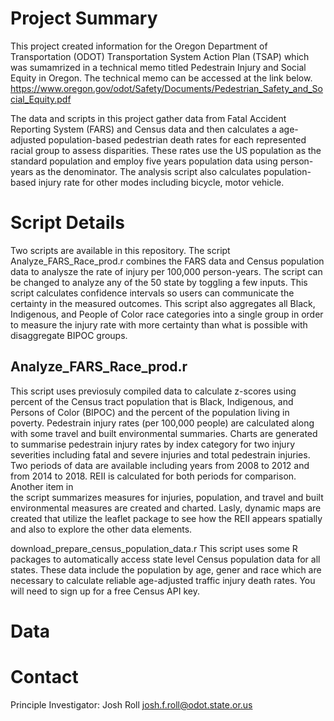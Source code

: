 # Project Summary  
This project created information for the Oregon Department of Transportation (ODOT) Transportation System Action Plan (TSAP) which was sumamrized in a technical memo titled Pedestrain Injury and Social Equity in Oregon.  The technical memo can be accessed at the link below.  
https://www.oregon.gov/odot/Safety/Documents/Pedestrian_Safety_and_Social_Equity.pdf  

The data and scripts in this project gather data from Fatal Accident Reporting System (FARS) and Census data and then calculates a age-adjusted 
population-based pedestrian death rates for each represented racial group to assess disparities.  These rates use the US population as the standard population and employ five years population data using 
person-years as the denominator.  The analysis script also calculates population-based injury rate for other modes including bicycle, motor vehicle.

# Script Details  
Two scripts are available in this repository.  The script Analyze_FARS_Race_prod.r combines the FARS data and Census population data to analysze the rate of injury per 100,000 person-years.  The script can be changed to analyze
any of the 50 state by toggling a few inputs.  This script calculates confidence intervals so users can communicate the certainty in the measured outcomes.  This script also aggregates all Black, Indigenous, 
and People of Color race categories into a single group in order to measure the injury rate with more certainty than what is possible with disaggregate BIPOC groups.  

## Analyze_FARS_Race_prod.r
This script uses previosuly compiled data to calculate z-scores using percent of the Census tract population that is Black, Indigenous, and Persons of Color (BIPOC) and the percent of the population living in poverty.
Pedestrain injury rates (per 100,000 people) are calculated along with some travel and built environmental summaries.  Charts are generated to summarise pedestrain injury rates by index category for two injury severities 
including fatal and severe injuries and total pedestrain injuries.  Two periods of data are available including years from 2008 to 2012 and from 2014 to 2018.  REII is calculated for both periods for comparison.  Another item in  
the script summarizes measures for injuries, population, and travel and built environmental measures are created and charted. Lasly, dynamic maps are created that utilize the leaflet package to see how the REII appears 
spatially and also to explore the other data elements.  

download_prepare_census_population_data.r
This script uses some R packages to automatically access state level Census population data for all states.  These data include the population by age, gener and race which are necessary to calculate reliable
age-adjusted traffic injury death rates.  You will need to sign up for a free Census API key.  

# Data


# Contact
Principle Investigator: Josh Roll  josh.f.roll@odot.state.or.us  
